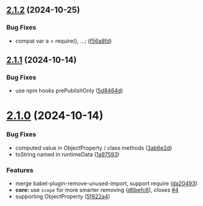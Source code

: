 ## [2.1.2](https://github.com/shiftj18/babel-plugin-danger-remove-unused-import/compare/v2.1.1...v2.1.2) (2024-10-25)

### Bug Fixes

- compat var a = require(), ...; ([f56a8fd](https://github.com/shiftj18/babel-plugin-danger-remove-unused-import/commit/f56a8fd))

## [2.1.1](https://github.com/shiftj18/babel-plugin-danger-remove-unused-import/compare/v2.1.0...v2.1.1) (2024-10-14)

### Bug Fixes

- use npm hooks prePublishOnly ([5d8464d](https://github.com/shiftj18/babel-plugin-danger-remove-unused-import/commit/5d8464d))

# [2.1.0](https://github.com/shiftj18/babel-plugin-danger-remove-unused-import/compare/5f822a4...v2.1.0) (2024-10-14)

### Bug Fixes

- computed value in ObjectProperty / class methods ([3ab6e2d](https://github.com/shiftj18/babel-plugin-danger-remove-unused-import/commit/3ab6e2d))
- toString named in runtimeData ([1a97593](https://github.com/shiftj18/babel-plugin-danger-remove-unused-import/commit/1a97593))

### Features

- merge babel-plugin-remove-unused-import, support require ([da20493](https://github.com/shiftj18/babel-plugin-danger-remove-unused-import/commit/da20493))
- **core:** use `scope` for more smarter removing ([d6befc6](https://github.com/shiftj18/babel-plugin-danger-remove-unused-import/commit/d6befc6)), closes [#4](https://github.com/shiftj18/babel-plugin-danger-remove-unused-import/issues/4)
- supporting ObjectProperty ([5f822a4](https://github.com/shiftj18/babel-plugin-danger-remove-unused-import/commit/5f822a4))
